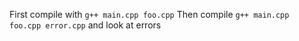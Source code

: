 First compile with `g++ main.cpp foo.cpp`
Then compile `g++ main.cpp foo.cpp error.cpp` and look at errors
